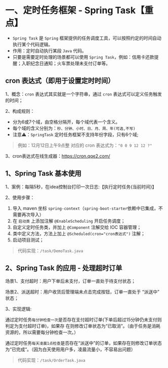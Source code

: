 # 一、定时任务框架 - Spring Task【重点】
* `Spring Task` 是 `Spring` 框架提供的任务调度工具，可以按照约定的时间自动执行某个代码逻辑。
* 作用：定时自动执行某段 `Java` 代码。
* 只要是需要定时处理的场景都可以使用 `Spring Task`，例如：信用卡还款提醒；入职纪念日通知；火车票处理未支付订单等。

## cron 表达式（即用于设置定时时间）
1、概念：`cron` 表达式其实就是一个字符串，通过 `cron` 表达式可以定义任务触发的时间；

2、构成规则：

* 分为6或7个域，由空格分隔开，每个域代表一个含义。
* 每个域的含义分别为：`秒、分钟、小时、日、月、周、年(可选,不写)`
* 注意⚠️：`SpringTask` 定时任务框架不支持年份字段，只有6个域;

> 例如：12月12日上午9点整 对应的 cron 表达式为：`"0 0 9 12 12 ?"`

3、cron表达式在线生成器：https://cron.qqe2.com/


## 1、Spring Task 基本使用
1、案例：每隔5秒，在idea控制台打印一次日志:【执行定时任务{当前时间}】

2、使用步骤：
1. 导入 maven 坐标 `spring-context`（`spring-boot-starter`依赖中已集成，不需要再次导入）
2. 在 `启动类` 上添加注解 `@EnableScheduling` 开启任务调度；
3. 自定义定时任务类，并加上 `@Component` 注解交给 IOC 容器管理；
4. 类中定义方法，方法上加上 `@Scheduled(cron="cron表达式")` 注解；
5. 启动项目测试；

> 代码实现：`/task/DemoTask.java`

## 2、Spring Task 的应用 - 处理超时订单

场景1、支付超时：用户下单后未支付，订单一直处于待支付状态；

场景2、派送超时：用户收货后管理端未点击完成按钮，订单一直处于 “派送中” 状态；

3、实现逻辑:

通过定时任务`每分钟检查一次`是否存在支付超时订单(下单后超过15分钟仍未支付则判定为支付超时订单)，如果存
    在则修改订单状态为“已取消”。（由于任务是消耗资源的，所以需要每分钟检查一次。）
    
通过定时任务`每天凌晨1点检查`是否存在“派送中”的订单，如果存在则修改订单状态为“已完成“。（因为白天使用用户多，凌晨流量小，不容易出问题）


> 代码实现：`/task/OrderTask.java`